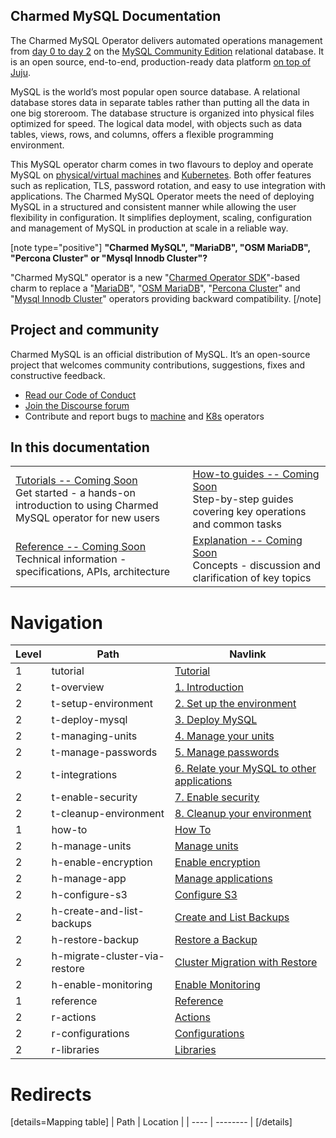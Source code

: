 ## Charmed MySQL Documentation

The Charmed MySQL Operator delivers automated operations management from [day 0 to day 2](https://codilime.com/blog/day-0-day-1-day-2-the-software-lifecycle-in-the-cloud-age/) on the [MySQL Community Edition](https://www.mysql.com/products/community/) relational database. It is an open source, end-to-end, production-ready data platform [on top of Juju](https://juju.is/).

MySQL is the world’s most popular open source database. A relational database stores data in separate tables rather than putting all the data in one big storeroom. The database structure is organized into physical files optimized for speed. The logical data model, with objects such as data tables, views, rows, and columns, offers a flexible programming environment.

This MySQL operator charm comes in two flavours to deploy and operate MySQL on [physical/virtual machines](https://github.com/canonical/mysql-operator) and [Kubernetes](https://github.com/canonical/mysql-k8s-operator). Both offer features such as replication, TLS, password rotation, and easy to use integration with applications. The Charmed MySQL Operator meets the need of deploying MySQL in a structured and consistent manner while allowing the user flexibility in configuration. It simplifies deployment, scaling, configuration and management of MySQL in production at scale in a reliable way.

[note type="positive"]
**"Charmed MySQL", "MariaDB", "OSM MariaDB", "Percona Cluster" or "Mysql Innodb Cluster"?**

"Charmed MySQL" operator is a new "[Charmed Operator SDK](https://juju.is/docs/sdk)"-based charm to replace a "[MariaDB](https://charmhub.io/mariadb)", "[OSM MariaDB](https://charmhub.io/charmed-osm-mariadb-k8s)", "[Percona Cluster](https://charmhub.io/percona-cluster)" and "[Mysql Innodb Cluster](https://charmhub.io/mysql-innodb-cluster)" operators providing backward compatibility.
[/note]

## Project and community

Charmed MySQL is an official distribution of MySQL. It’s an open-source project that welcomes community contributions, suggestions, fixes and constructive feedback.
- [Read our Code of Conduct](https://ubuntu.com/community/code-of-conduct)
- [Join the Discourse forum](/tag/mysql)
- Contribute and report bugs to [machine](https://github.com/canonical/mysql-operator) and [K8s](https://github.com/canonical/mysql-operator) operators

## In this documentation

| | |
|--|--|
|  [Tutorials -- Coming Soon]()</br>  Get started - a hands-on introduction to using Charmed MySQL operator for new users </br> |  [How-to guides -- Coming Soon]() </br> Step-by-step guides covering key operations and common tasks |
| [Reference -- Coming Soon]() </br> Technical information - specifications, APIs, architecture | [Explanation -- Coming Soon]() </br> Concepts - discussion and clarification of key topics  |

# Navigation

| Level | Path                          | Navlink                                                                                    |
|-------|-------------------------------|--------------------------------------------------------------------------------------------|
| 1     | tutorial                      | [Tutorial]()                                                                               |
| 2     | t-overview                    | [1. Introduction](/t/charmed-mysql-tutorial-overview/9922)                                 |
| 2     | t-setup-environment           | [2. Set up the environment](/t/charmed-mysql-tutorial-setup-environment/9924)              |
| 2     | t-deploy-mysql                | [3. Deploy MySQL](/t/charmed-mysql-tutorial-deploy-mysql/9912)                             |
| 2     | t-managing-units              | [4. Manage your units](/t/charmed-mysql-tutorial-managing-units/9920)                      |
| 2     | t-manage-passwords            | [5. Manage passwords](/t/charmed-mysql-tutorial-manage-passwords/9918)                     |
| 2     | t-integrations                | [6. Relate your MySQL to other applications](/t/charmed-mysql-tutorial-integrations/9916)  |
| 2     | t-enable-security             | [7. Enable security](/t/charmed-mysql-tutorial-enable-security/9914)                       |
| 2     | t-cleanup-environment         | [8. Cleanup your environment](/t/charmed-mysql-tutorial-cleanup-environment/9910)          |
| 1     | how-to                        | [How To]()                                                                                 |
| 2     | h-manage-units                | [Manage units](/t/charmed-mysql-how-to-manage-units/9904)                                  |
| 2     | h-enable-encryption           | [Enable encryption](/t/charmed-mysql-how-to-enable-encryption/9898)                        |
| 2     | h-manage-app                  | [Manage applications](/t/charmed-mysql-how-to-manage-app/9902)                             |
| 2     | h-configure-s3                | [Configure S3](/t/charmed-mysql-how-to-configure-s3/9894)                                  |
| 2     | h-create-and-list-backups     | [Create and List Backups](/t/charmed-mysql-how-to-create-and-list-backups/9896)            |
| 2     | h-restore-backup              | [Restore a Backup](/t/charmed-mysql-how-to-restore-backup/9908)                            |
| 2     | h-migrate-cluster-via-restore | [Cluster Migration with Restore](/t/charmed-mysql-how-to-migrate-cluster-via-restore/9906) |
| 2     | h-enable-monitoring           | [Enable Monitoring](/t/charmed-mysql-how-to-enable-monitoring/9900)                        |
| 1     | reference                     | [Reference]()                                                                              |
| 2     | r-actions                     | [Actions](https://charmhub.io/mysql/actions)                                               |
| 2     | r-configurations              | [Configurations](https://charmhub.io/mysql/configure)                                      |
| 2     | r-libraries                   | [Libraries](https://charmhub.io/mysql/libraries/helpers)                                   |

# Redirects

[details=Mapping table]
| Path | Location |
| ---- | -------- |
[/details]